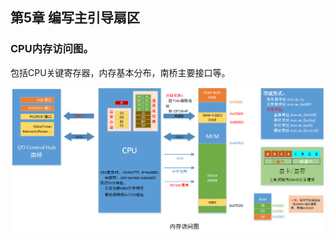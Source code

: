 
## 第5章 编写主引导扇区

### CPU内存访问图。

包括CPU关键寄存器，内存基本分布，南桥主要接口等。

![protect_mode](https://github.com/jkak/x86asm/blob/master/c05/c5-7.png)

